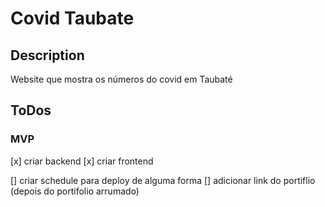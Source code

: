 # Covid Taubate

## Description
Website que mostra os números do covid em Taubaté


## ToDos

### MVP 
[x] criar backend
[x] criar frontend

[] criar schedule para deploy de alguma forma 
[] adicionar link do portiflio (depois do portifolio arrumado)
